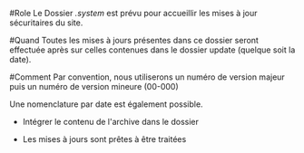 #Role
Le Dossier *.system* est prévu pour accueillir les mises à jour sécuritaires du site.

#Quand
Toutes les mises à jours présentes dans ce dossier seront effectuée après sur celles contenues dans le dossier update (quelque soit la date).

#Comment
Par convention, nous utiliserons un numéro de version majeur puis un numéro de version mineure (00-000)

Une nomenclature par date est également possible.

- Intégrer le contenu de l'archive dans le dossier

- Les mises à jours sont prêtes à être traitées
